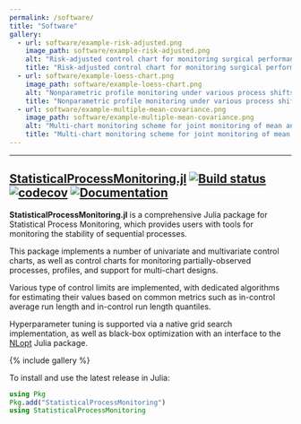 ```yaml
---
permalink: /software/
title: "Software"
gallery:
  - url: software/example-risk-adjusted.png
    image_path: software/example-risk-adjusted.png
    alt: "Risk-adjusted control chart for monitoring surgical performance by a mixed-effects GLM using StatisticalProcessMonitoring.jl"
    title: "Risk-adjusted control chart for monitoring surgical performance by a mixed-effects GLM using StatisticalProcessMonitoring.jl"
  - url: software/example-loess-chart.png
    image_path: software/example-loess-chart.png
    alt: "Nonparametric profile monitoring under various process shifts generated by StatisticalProcessMonitoring.jl"
    title: "Nonparametric profile monitoring under various process shifts generated by StatisticalProcessMonitoring.jl"
  - url: software/example-multiple-mean-covariance.png
    image_path: software/example-multiple-mean-covariance.png
    alt: "Multi-chart monitoring scheme for joint monitoring of mean and covariance matrix using StatisticalProcessMonitoring.jl"
    title: "Multi-chart monitoring scheme for joint monitoring of mean and covariance matrix using StatisticalProcessMonitoring.jl"
---
```



___________________________________________

## [StatisticalProcessMonitoring.jl](https://github.com/DedZago/StatisticalProcessMonitoring.jl) [![Build status](https://github.com/DedZago/StatisticalProcessMonitoring.jl/actions/workflows/CI.yml/badge.svg?branch=main)](https://github.com/DedZago/StatisticalProcessMonitoring.jl/actions/workflows/CI.yml?query=branch%3Amain) [![codecov](https://codecov.io/gh/DedZago/StatisticalProcessMonitoring.jl/graph/badge.svg?token=F1KFUFLD9A)](https://codecov.io/gh/DedZago/StatisticalProcessMonitoring.jl) [![Documentation](https://img.shields.io/badge/docs-dev-blue.svg)](https://DedZago.github.io/StatisticalProcessMonitoring.jl/dev/)

**StatisticalProcessMonitoring.jl** is a comprehensive Julia package for Statistical Process Monitoring, which provides users with tools for monitoring the stability of sequential processes.

This package implements a number of univariate and multivariate control charts, as well as control charts for monitoring partially-observed processes, profiles, and support for multi-chart designs.

Various type of control limits are implemented, with dedicated algorithms for estimating their values based on common metrics such as in-control average run length and in-control run length quantiles.

Hyperparameter tuning is supported via a native grid search implementation, as well as black-box optimization with an interface to the [NLopt](https://github.com/JuliaOpt/NLopt.jl) Julia package.

{% include gallery %}

To install and use the latest release in Julia:

```julia
using Pkg
Pkg.add("StatisticalProcessMonitoring")
using StatisticalProcessMonitoring
```

<!-- As one of my two research agendas involves improving the tools we use to study peace and conflict, a good deal of my time is spent using statistical software. Below you'll find software for working with estimates from Bayesian models and some code that I've written to save time on tasks that I find myself doing over and over again. -->

<!-- # BayesPostEst -->

<!-- [![R build status](https://github.com/ShanaScogin/BayesPostEst/workflows/R-CMD-check/badge.svg)](https://github.com/ShanaScogin/BayesPostEst/actions) -->
<!-- [![CRAN_Status_Badge](https://www.r-pkg.org/badges/version/BayesPostEst)](https://CRAN.R-project.org/package=BayesPostEst) -->
<!-- [![Codecov test coverage](https://codecov.io/gh/ShanaScogin/BayesPostEst/branch/master/graph/badge.svg)](https://codecov.io/gh/ShanaScogin/BayesPostEst?branch=master) -->

<!-- I am a developer of the [BayesPostEst](https://cran.r-project.org/package=BayesPostEst) R package for generating postestimation quantities of interest from Bayesian models. The package contains functions for producing regression tables, plotting predicted probabilities, calculating first differences, creating coefficient plots, and many other quantities. You can view the [Journal of Open Source Software](https://joss.theoj.org/) article for the package [here](https://doi.org/10.21105/joss.01722). -->

<!-- {% include gallery %} -->

<!-- To install the latest release on CRAN: -->

<!-- ```r -->
<!-- install.packages("BayesPostEst") -->
<!-- ``` -->

<!-- The latest [development version](https://github.com/ShanaScogin/BayesPostEst) on GitHub can be installed with: -->

<!-- ```r -->
<!-- library(remotes) -->
<!-- install_github("ShanaScogin/BayesPostEst") -->
<!-- ``` -->

<!-- You can try out the `mcmcCoefPlot` function from the package in the interactive R console below: -->

<!-- # RWmisc -->

<!-- [![R build status](https://github.com/jayrobwilliams/RWmisc/workflows/R-CMD-check/badge.svg)](https://github.com/jayrobwilliams/RWmisc/actions) -->
<!-- [![CRAN_Status_Badge](https://www.r-pkg.org/badges/version/RWmisc)](https://CRAN.R-project.org/package=RWmisc) -->
<!-- [![codecov](https://codecov.io/gh/jayrobwilliams/RWmisc/branch/master/graph/badge.svg)](https://codecov.io/gh/jayrobwilliams/RWmisc) -->

<!-- I've collected convenience functions that I've written to address issues I frequently confront in my work into a personal R package called [RWmisc](https://CRAN.R-project.org/package=RWmisc). It includes functions for: -->

<!-- - Managing multiple different projections for cross-national spatial data -->
<!-- - Converting latitude-longitude data in archaic forms (degrees, minutes, seconds) -->
<!-- - Correcting for overlapping polygons when aggregating raster data to polygons -->
<!-- - My custom minimal ggplot2 theme -->

<!-- ![](/images/software/spatial_weighting.png) -->

<!-- To install the latest release on CRAN: -->

<!-- ```r -->
<!-- install.packages("RWmisc") -->
<!-- ``` -->

<!-- The latest [development version](https://github.com/jayrobwilliams/RWmisc) on GitHub can be installed with: -->

<!-- ```r -->
<!-- library(remotes) -->
<!-- install_github("jayrobwilliams/RWmisc") -->
<!-- ``` -->

<!-- # Other resources -->

<!-- I also have a number of other software resources focused on making computation and academic life easier: -->

<!-- - [The template](https://github.com/jayrobwilliams/JobMarket) I use for my academic job market materials -->
<!--     - Fill in school/position information in one file and it populates to all statements -->
<!--     - Generate summary statistics from teaching evaluations and integrate into statements -->
<!--     - Combine multiple teaching evaluations into a single portfolio document -->
<!--     - Do all of this programmatically with GNU Make! -->
<!-- - [The template](https://github.com/jayrobwilliams/UNC-Dissertation-Template) I used for my dissertation -->
<!--     - This satisfied the formatting requirements at UNC in 2019 -->
<!--     - Some tweaking likely required to use at another institution or in the future -->
<!-- - [Scripts](https://github.com/jayrobwilliams/Teaching) that I use to save time on various teaching-related tasks like grading -->
<!-- - [Functions](https://github.com/jayrobwilliams/ComputerVision) for extracting still frames from videos and information from images in Python using OpenCV -->
<!-- - [Compiling OpenCV](/files/html/OpenCV_Install.html) from source for Anaconda virtual environments instead of Homebrew ones or system Python installations -->
